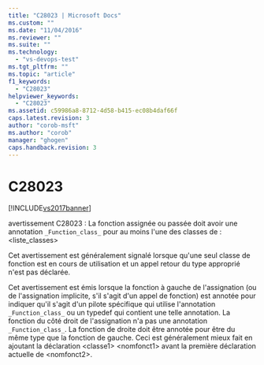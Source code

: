 ```yaml
---
title: "C28023 | Microsoft Docs"
ms.custom: ""
ms.date: "11/04/2016"
ms.reviewer: ""
ms.suite: ""
ms.technology: 
  - "vs-devops-test"
ms.tgt_pltfrm: ""
ms.topic: "article"
f1_keywords: 
  - "C28023"
helpviewer_keywords: 
  - "C28023"
ms.assetid: c59986a8-8712-4d58-b415-ec08b4daf66f
caps.latest.revision: 3
author: "corob-msft"
ms.author: "corob"
manager: "ghogen"
caps.handback.revision: 3
---
```

# C28023
[!INCLUDE[vs2017banner](../code-quality/includes/vs2017banner.md)]

avertissement C28023 : La fonction assignée ou passée doit avoir une annotation `_Function_class_` pour au moins l'une des classes de : \<liste\_classes\>  
  
 Cet avertissement est généralement signalé lorsque qu'une seul classe de fonction est en cours de utilisation et un appel retour du type approprié n'est pas déclarée.  
  
 Cet avertissement est émis lorsque la fonction à gauche de l'assignation \(ou de l'assignation implicite, s'il s'agit d'un appel de fonction\) est annotée pour indiquer qu'il s'agit d'un pilote spécifique qui utilise l'annotation `_Function_class_` ou un typedef qui contient une telle annotation.  La fonction du côté droit de l'assignation n'a pas une annotation `_Function_class_`.  La fonction de droite doit être annotée pour être du même type que la fonction de gauche.  Ceci est généralement mieux fait en ajoutant la déclaration \<classe1\> \<nomfonct1\> avant la première déclaration actuelle de \<nomfonct2\>.